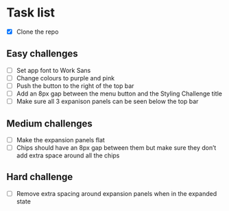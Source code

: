 # Task list

- [x] Clone the repo

## Easy challenges
- [ ] Set app font to Work Sans
- [ ] Change colours to purple and pink
- [ ] Push the button to the right of the top bar
- [ ] Add an 8px gap between the menu button and the Styling Challenge title
- [ ] Make sure all 3 expanison panels can be seen below the top bar

## Medium challenges
- [ ] Make the expansion panels flat
- [ ] Chips should have an 8px gap between them but make sure they don’t add extra space around all the chips

## Hard challenge
- [ ] Remove extra spacing around expansion panels when in the expanded state
